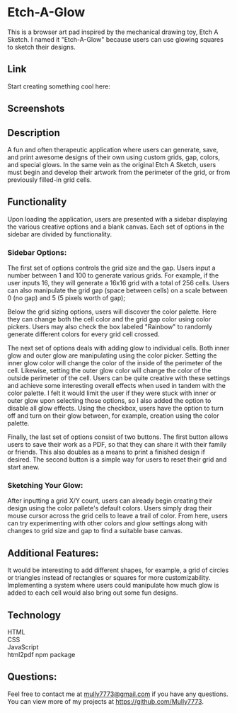 # Etch-A-Glow

This is a browser art pad inspired by the mechanical drawing toy, Etch A Sketch. I named it "Etch-A-Glow" because users can use glowing squares to sketch their designs.

## Link

Start creating something cool here:

## Screenshots

## Description

A fun and often therapeutic application where users can generate, save, and print awesome designs of their own using custom grids, gap, colors, and special glows. In the same vein as the original Etch A Sketch, users must begin and develop their artwork from the perimeter of the grid, or from previously filled-in grid cells.

## Functionality

Upon loading the application, users are presented with a sidebar displaying the various creative options and a blank canvas. Each set of options in the sidebar are divided by functionality.

### Sidebar Options:

The first set of options controls the grid size and the gap. Users input a number between 1 and 100 to generate various grids. For example, if the user inputs 16, they will generate a 16x16 grid with a total of 256 cells.
Users can also manipulate the grid gap (space between cells) on a scale between 0 (no gap) and 5 (5 pixels worth of gap);

Below the grid sizing options, users will discover the color palette. Here they can change both the cell color and the grid gap color using color pickers. Users may also check the box labeled "Rainbow" to randomly generate different colors for every grid cell crossed.

The next set of options deals with adding glow to individual cells. Both inner glow and outer glow are manipulating using the color picker. Setting the inner glow color will change the color of the inside of the perimeter of the cell. Likewise, setting the outer glow color will change the color of the outside perimeter of the cell. Users can be quite creative with these settings and achieve some interesting overall effects when used in tandem with the color palette. I felt it would limit the user if they were stuck with inner or outer glow upon selecting those options, so I also added the option to disable all glow effects. Using the checkbox, users have the option to turn off and turn on their glow between, for example, creation using the color palette.

Finally, the last set of options consist of two buttons. The first button allows users to save their work as a PDF, so that they can share it with their family or friends. This also doubles as a means to print a finished design if desired. The second button is a simple way for users to reset their grid and start anew.

### Sketching Your Glow:

After inputting a grid X/Y count, users can already begin creating their design using the color pallete's default colors. Users simply drag their mouse cursor across the grid cells to leave a trail of color. From here, users can try experimenting with other colors and glow settings along with changes to grid size and gap to find a suitable base canvas.

## Additional Features:

It would be interesting to add different shapes, for example, a grid of circles or triangles instead of rectangles or squares for more customizability. Implementing a system where users could manipulate how much glow is added to each cell would also bring out some fun designs.

## Technology

HTML
<br>
CSS
<br>
JavaScript
<br>
html2pdf npm package

## Questions:

Feel free to contact me at mully7773@gmail.com if you have any questions. <br>
You can view more of my projects at https://github.com/Mully7773.
